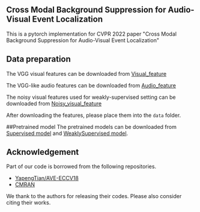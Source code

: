## Cross Modal Background Suppression for Audio-Visual Event Localization


This is a pytorch implementation for CVPR 2022 paper "Cross Modal Background Suppression for Audio-Visual Event Localization"



## Data preparation
The VGG visual features can be downloaded from [Visual_feature](https://drive.google.com/file/d/1hQwbhutA3fQturduRnHMyfRqdrRHgmC9/view?usp=sharing)

The VGG-like audio features can be downloaded from [Audio_feature](https://drive.google.com/file/d/1F6p4BAOY-i0fDXUOhG7xHuw_fnO5exBS/view?usp=sharing)

The noisy visual features used for weakly-supervised setting can be downloaded from [Noisy_visual_feature](https://drive.google.com/file/d/1I3OtOHJ8G1-v5G2dHIGCfevHQPn-QyLh/view?usp=sharing)

After downloading the features, please place them into the `data` folder.

##Pretrained model
The pretrained models can be downloaded from [Supervised model][Supervised_model] and [WeaklySupervised model][WeaklySupervised_model].

## Acknowledgement

Part of our code is borrowed from the following repositories.

- [YapengTian/AVE-ECCV18](https://github.com/YapengTian/AVE-ECCV18)
- [CMRAN](https://github.com/FloretCat/CMRAN)


We thank to the authors for releasing their codes. Please also consider citing their works.




[Supervised_model]: https://drive.google.com/file/d/1crF9vKpdi3Ec_Zkagz7rJB_yVHYnxpJE/view?usp=sharing

[WeaklySupervised_model]: https://drive.google.com/file/d/100cp82dIrJLuqqEvV-9dbxyTQpWkY-3c/view?usp=sharing
